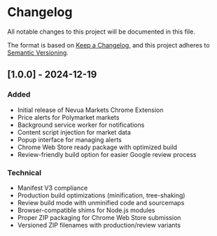 # Changelog

All notable changes to this project will be documented in this file.

The format is based on [Keep a Changelog](https://keepachangelog.com/en/1.0.0/),
and this project adheres to [Semantic Versioning](https://semver.org/spec/v2.0.0.html).

## [1.0.0] - 2024-12-19

### Added
- Initial release of Nevua Markets Chrome Extension
- Price alerts for Polymarket markets
- Background service worker for notifications
- Content script injection for market data
- Popup interface for managing alerts
- Chrome Web Store ready package with optimized build
- Review-friendly build option for easier Google review process

### Technical
- Manifest V3 compliance
- Production build optimizations (minification, tree-shaking)
- Review build mode with unminified code and sourcemaps
- Browser-compatible shims for Node.js modules
- Proper ZIP packaging for Chrome Web Store submission
- Versioned ZIP filenames with production/review variants 